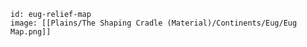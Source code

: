 
```leaflet
id: eug-relief-map
image: [[Plains/The Shaping Cradle (Material)/Continents/Eug/Eug Map.png]]
```

